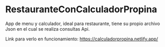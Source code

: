 # RestauranteConCalculadorPropina

App de menu y calculador, ideal para restaurante, tiene su propio archivo Json en el cual se realiza consultas Api.

Link para verlo en funcionamiento:
https://calculadorpropina.netlify.app/
